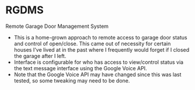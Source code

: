 # RGDMS
Remote Garage Door Management System

- This is a home-grown approach to remote access to garage door status and control of open/close.  This came out of necessity for certain houses I've lived at in the past where I frequently would forget if I closed the garage after I left.
- Interface is configurable for who has access to view/control status via the text message interface using the Google Voice API.
- Note that the Google Voice API may have changed since this was last tested, so some tweaking may need to be done.
